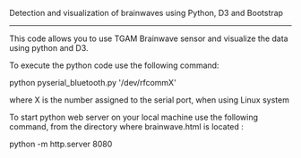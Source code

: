 
 Detection and visualization of brainwaves using Python, D3 and Bootstrap
 ________________________________________________________________________

This code allows you to use TGAM Brainwave sensor and visualize the data using python and D3. 

To execute the python code use the following command:

python pyserial_bluetooth.py '/dev/rfcommX'

where X is the number assigned to the serial port, when using Linux system

To start python web server on your local machine use the following command, from the directory where brainwave.html is located :

python -m http.server 8080
